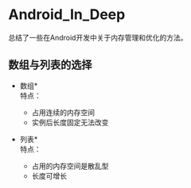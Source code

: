 # Android_In_Deep

  总结了一些在Android开发中关于内存管理和优化的方法。
  
## 数组与列表的选择

* 数组*<br>
  特点：<br>
  * 占用连续的内存空间<br>
  * 实例后长度固定无法改变<br>

* 列表*<br>
  特点：<br>
  * 占用的内存空间是散乱型<br>
  * 长度可增长<br>

